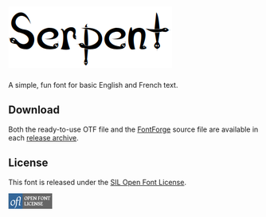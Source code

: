 # ![Serpent](preview.png)

A simple, fun font for basic English and French text.

## Download

Both the ready-to-use OTF file and the [FontForge](https://fontforge.org/) source file are available in each [release archive](https://github.com/BeverlyPearl/SerpentFont/releases/latest).

## License

This font is released under the [SIL Open Font License](https://scripts.sil.org/OFL).

<a rel="license" href="https://scripts.sil.org/OFL">
<img alt="Open Font License" border="0" src="ofl_badge.png"/></a>